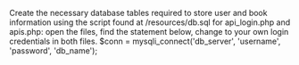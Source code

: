 Create the necessary database tables required to store user and book information using the script found at /resources/db.sql 
for api_login.php and apis.php: open the files, find the statement below, change to your own login credentials in both files. $conn = mysqli_connect('db_server', 'username', 'password', 'db_name');
